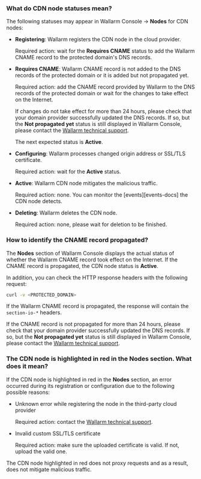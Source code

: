 ### What do CDN node statuses mean?

The following statuses may appear in Wallarm Console → **Nodes** for CDN nodes:

* **Registering**: Wallarm registers the CDN node in the cloud provider.

    Required action: wait for the **Requires CNAME** status to add the Wallarm CNAME record to the protected domain's DNS records.
* **Requires CNAME**: Wallarm CNAME record is not added to the DNS records of the protected domain or it is added but not propagated yet.

    Required action: add the CNAME record provided by Wallarm to the DNS records of the protected domain or wait for the changes to take effect on the Internet.
    
    If changes do not take effect for more than 24 hours, please check that your domain provider successfully updated the DNS records. If so, but the **Not propagated yet** status is still displayed in Wallarm Console, please contact the [Wallarm technical support](mailto:support@wallarm.com).

    The next expected status is **Active**.
* **Configuring**: Wallarm processes changed origin address or SSL/TLS certificate.

    Required action: wait for the **Active** status.
* **Active**: Wallarm CDN node mitigates the malicious traffic.

    Required action: none. You can monitor the [events][events-docs] the CDN node detects.
* **Deleting**: Wallarm deletes the CDN node.

    Required action: none, please wait for deletion to be finished.

### How to identify the CNAME record propagated?

The **Nodes** section of Wallarm Console displays the actual status of whether the Wallarm CNAME record took effect on the Internet. If the CNAME record is propagated, the CDN node status is **Active**.

In addition, you can check the HTTP response headers with the following request:

```bash
curl -v <PROTECTED_DOMAIN>
```

If the Wallarm CNAME record is propagated, the response will contain the `section-io-*` headers.

If the CNAME record is not propagated for more than 24 hours, please check that your domain provider successfully updated the DNS records. If so, but the **Not propagated yet** status is still displayed in Wallarm Console, please contact the [Wallarm technical support](mailto:support@wallarm.com).

### The CDN node is highlighted in red in the **Nodes** section. What does it mean?

If the CDN node is highlighted in red in the **Nodes** section, an error occurred during its registration or configuration due to the following possible reasons:

* Unknown error while registering the node in the third-party cloud provider

    Required action: contact the [Wallarm technical support](mailto:support@wallarm.com).
* Invalid custom SSL/TLS certificate

    Required action: make sure the uploaded certificate is valid. If not, upload the valid one.

The CDN node highlighted in red does not proxy requests and as a result, does not mitigate malicious traffic.
